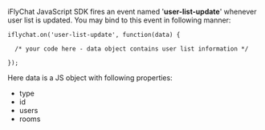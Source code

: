 iFlyChat JavaScript SDK fires an event named '**user-list-update**' whenever user list is updated. You may bind to this event in following manner:
~~~
iflychat.on('user-list-update', function(data) {
  
  /* your code here - data object contains user list information */

});
~~~

Here data is a JS object with following properties:

* type
* id
* users
* rooms